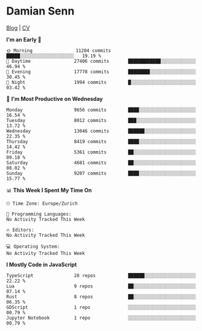 # Damian Senn

[Blog](https://topaxi.codes/) |
[CV](https://cv.topaxi.ch/)

<!--START_SECTION:waka-->
**I'm an Early 🐤** 

```text
🌞 Morning                11204 commits       █████░░░░░░░░░░░░░░░░░░░░   19.19 % 
🌆 Daytime                27406 commits       ████████████░░░░░░░░░░░░░   46.94 % 
🌃 Evening                17778 commits       ████████░░░░░░░░░░░░░░░░░   30.45 % 
🌙 Night                  1994 commits        █░░░░░░░░░░░░░░░░░░░░░░░░   03.42 % 
```
📅 **I'm Most Productive on Wednesday** 

```text
Monday                   9656 commits        ████░░░░░░░░░░░░░░░░░░░░░   16.54 % 
Tuesday                  8012 commits        ███░░░░░░░░░░░░░░░░░░░░░░   13.72 % 
Wednesday                13046 commits       ██████░░░░░░░░░░░░░░░░░░░   22.35 % 
Thursday                 8419 commits        ████░░░░░░░░░░░░░░░░░░░░░   14.42 % 
Friday                   5361 commits        ██░░░░░░░░░░░░░░░░░░░░░░░   09.18 % 
Saturday                 4681 commits        ██░░░░░░░░░░░░░░░░░░░░░░░   08.02 % 
Sunday                   9207 commits        ████░░░░░░░░░░░░░░░░░░░░░   15.77 % 
```


📊 **This Week I Spent My Time On** 

```text
🕑︎ Time Zone: Europe/Zurich

💬 Programming Languages: 
No Activity Tracked This Week

🔥 Editors: 
No Activity Tracked This Week

💻 Operating System: 
No Activity Tracked This Week
```

**I Mostly Code in JavaScript** 

```text
TypeScript               28 repos            ██████░░░░░░░░░░░░░░░░░░░   22.22 % 
Lua                      9 repos             ██░░░░░░░░░░░░░░░░░░░░░░░   07.14 % 
Rust                     8 repos             ██░░░░░░░░░░░░░░░░░░░░░░░   06.35 % 
GDScript                 1 repo              ░░░░░░░░░░░░░░░░░░░░░░░░░   00.79 % 
Jupyter Notebook         1 repo              ░░░░░░░░░░░░░░░░░░░░░░░░░   00.79 % 
```




<!--END_SECTION:waka-->
